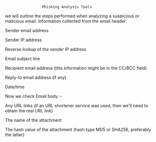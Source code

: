                      Phishing Analysis Tools
                     
we will outline the steps performed when analyzing a suspicious or malicious email. Information collected from the email header:

Sender email address

Sender IP address

Reverse lookup of the sender IP address

Email subject line

Recipient email address (this information might be in the CC/BCC field)

Reply-to email address (if any)

Date/time

Now we check Email body :-

Any URL links (if an URL shortener service was used, then we'll need to obtain the real URL link)

The name of the attachment

The hash value of the attachment (hash type MD5 or SHA256, preferably the latter)

